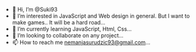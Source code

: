 - 👋 Hi, I’m @Suki93
- 👀 I’m interested in JavaScript and Web design in general. But I want to make games.. It will be a hard road...
- 🌱 I’m currently learning JavaScript, Html, Css...
- 💞️ I’m looking to collaborate on any project...
- 📫 How to reach me nemanjasurudzic93@gmail.com...

<!---
Suki93/Suki93 is a ✨ special ✨ repository because its `README.md` (this file) appears on your GitHub profile.
You can click the Preview link to take a look at your changes.
--->
